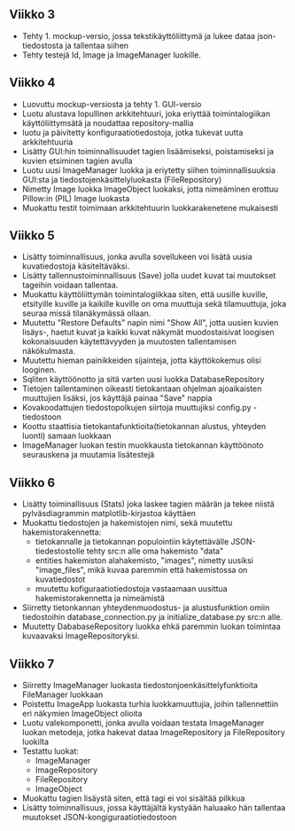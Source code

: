 ## Viikko 3
- Tehty 1. mockup-versio, jossa tekstikäyttöliittymä ja lukee dataa json-tiedostosta ja tallentaa siihen
- Tehty testejä Id, Image ja ImageManager luokille.
## Viikko 4
- Luovuttu mockup-versiosta ja tehty 1. GUI-versio
- Luotu alustava lopullinen arkkitehtuuri, joka eriyttää toimintalogiikan käyttöliittymsätä ja noudattaa repository-mallia
- luotu ja päivitetty konfiguraatiotiedostoja, jotka tukevat uutta arkkitehtuuria
- Lisätty GUI:hin toiminnallisuudet tagien lisäämiseksi, poistamiseksi ja kuvien etsiminen tagien avulla
- Luotu uusi ImageManager luokka ja eriytetty siihen toiminnallisuuksia GUI:sta ja tiedostojenkäsittelyluokasta (FileRepository)
- Nimetty Image luokka ImageObject luokaksi, jotta nimeäminen erottuu Pillow:in (PIL) Image luokasta 
- Muokattu testit toimimaan arkkitehtuurin luokkarakenetene mukaisesti
## Viikko 5
- Lisätty toiminnallisuus, jonka avulla sovellukeen voi lisätä uusia kuvatiedostoja käsiteltäväksi.
- Lisätty tallennustoiminnallisuus (Save) jolla uudet kuvat tai muutokset tageihin voidaan tallentaa.
- Muokattu käyttöliittymän toimintalogiikkaa siten, että uusille kuville, etsityille kuville ja kaikille kuville on oma muuttuja sekä tilamuuttuja, joka seuraa missä tilanäkymässä ollaan.
- Muutettu "Restore Defaults" napin nimi "Show All", jotta uusien kuvien lisäys-, haetut kuvat ja kaikki kuvat näkymät muodostaisivat loogisen kokonaisuuden käytettävyyden ja muutosten tallentamisen näkökulmasta.
- Muutettu hieman painikkeiden sijainteja, jotta käyttökokemus olisi looginen. 
- Sqliten käyttöönotto ja sitä varten uusi luokka DatabaseRepository
- Tietojen tallentaminen oikeasti tietokantaan ohjelman ajoaikaisten muuttujien lisäksi, jos käyttäjä painaa "Save" nappia
- Kovakoodattujen tiedostopolkujen siirtoja muuttujiksi config.py -tiedostoon 
- Koottu staattisia tietokantafunktioita(tietokannan alustus, yhteyden luonti) samaan luokkaan
- ImageManager luokan testin muokkausta tietokannan käyttöönoto seurauskena ja muutamia lisätestejä
## Viikko 6
- Lisätty toiminallisuus (Stats) joka laskee tagien määrän ja tekee niistä pylväsdiagrammin matplotlib-kirjastoa käyttäen
- Muokattu tiedostojen ja hakemistojen nimi, sekä muutettu hakemistorakennetta:
  - tietokannalle ja tietokannan populointiin käytettävälle JSON-tiedestostolle tehty src:n alle oma hakemisto "data"
  - entities hakemiston alahakemisto, "images", nimetty uusiksi "image_files", mikä kuvaa paremmin että hakemistossa on kuvatiedostot
  - muutettu kofiguraatiotiedostoja vastaamaan uusittua hakemistorakennetta ja nimeämistä
- Siirretty tietonkannan yhteydenmuodostus- ja alustusfunktion omiin tiedostoihin database_connection.py ja initialize_database.py src:n alle.
- Muutetty DababaseRepository luokka ehkä paremmin luokan toimintaa kuvaavaksi ImageRepositoryksi.
## Viikko 7
- Siirretty ImageManager luokasta tiedostonjoenkäsittelyfunktioita FileManager luokkaan
- Poistettu ImageApp luokasta turhia luokkamuuttujia, joihin tallennettiin eri näkymien ImageObject olioita
- Luotu valekomponetti, jonka avulla voidaan testata ImageManager luokan metodeja, jotka hakevat dataa ImageRepository ja FileRepository luokilta
- Testattu luokat:
  - ImageManager
  - ImageRepository
  - FileRepository
  - ImageObject
- Muokattu tagien lisäystä siten, että tagi ei voi sisältää pilkkua
- Lisätty toiminnallisuus, jossa käyttäjältä kystyään haluaako hän tallentaa muutokset JSON-kongiguraatiotiedostoon
